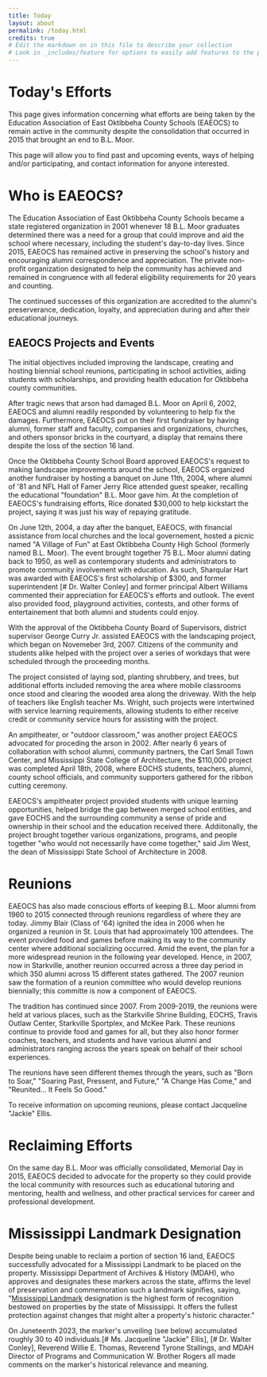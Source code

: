 ```yaml
---
title: Today
layout: about
permalink: /today.html
credits: true
# Edit the markdown on in this file to describe your collection
# Look in _includes/feature for options to easily add features to the page
---
```


# Today's Efforts

This page gives information concerning what efforts are being taken by the Education Association of East Oktibbeha County Schools (EAEOCS) to remain active in the community despite the consolidation that occurred in 2015 that brought an end to B.L. Moor. 

This page will allow you to find past and upcoming events, ways of helping and/or participating, and contact information for anyone interested. 

# Who is EAEOCS?

The Education Association of East Oktibbeha County Schools became a state registered organization in 2001 whenever 18 B.L. Moor graduates determined there was a need for a group that could improve and aid the school where necessary, including the student's day-to-day lives. Since 2015, EAEOCS has remained active in preserving the school's history and encouraging alumni correspondence and appreciation. The private non-profit organization designated to help the community has achieved and remained in congruence with all federal eligibility requirements for 20 years and counting. 

The continued successes of this organization are accredited to the alumni's preserverance, dedication, loyalty, and appreciation during and after their educational journeys. 

## EAEOCS Projects and Events

The initial objectives included improving the landscape, creating and hosting biennial school reunions, participating in school activities, aiding students with scholarships, and providing health education for Oktibbeha county communities. 

After tragic news that arson had damaged B.L. Moor on April 6, 2002, EAEOCS and alumni readily responded by volunteering to help fix the damages. Furthermore, EAEOCS put on their first fundraiser by having alumni, former staff and faculty, companies and organizations, churches, and others sponsor bricks in the courtyard, a display that remains there despite the loss of the section 16 land. 

<!--date of fire clarified through Clarion_Ledger_2002_Arson.jpg-->

Once the Oktibbeha County School Board approved EAEOCS's request to making landscape improvements around the school, EAEOCS organized another fundraiser by hosting a banquet on June 11th, 2004, where alumni of '81 and NFL Hall of Famer Jerry Rice attended guest speaker, recalling the educational "foundation" B.L. Moor gave him. At the completion of EAEOCS's fundraising efforts, Rice donated $30,000 to help kickstart the project, saying it was just his way of repaying gratitude. 

On June 12th, 2004, a day after the banquet, EAEOCS, with financial assistance from local churches and the local governement, hosted a picnic named "A Village of Fun" at East Oktibbeha County High School (formerly named B.L. Moor). The event brought together 75 B.L. Moor alumni dating back to 1950, as well as contemporary students and administrators to promote community involvement with education. As such, Sharqular Hart was awarded with EAEOCS's first scholarship of $300, and former superintendent [# Dr. Walter Conley] and former principal Albert Williams commented their appreciation for EAEOCS's efforts and outlook. The event also provided food, playground activities, contests, and other forms of entertainement that both alumni and students could enjoy.

<!--info. clarified from EO_HostingEvents.jpg-->

With the approval of the Oktibbeha County Board of Supervisors, district supervisor George Curry Jr. assisted EAEOCS with the landscaping project, which began on Novemeber 3rd, 2007. Citizens of the community and students alike helped with the project over a series of workdays that were scheduled through the proceeding months. 

<!--additional info. comes from Landscaping.jpg-->

The project consisted of laying sod, planting shrubbery, and trees, but additional efforts included removing the area where mobile classrooms once stood and clearing the wooded area along the driveway. With the help of teachers like English teacher Ms. Wright, such projects were intertwined with service learning requirements, allowing students to either receive credit or community service hours for assisting with the project. 

<!--add pictures from EOHS_Headway.pdf, Project_Collage.jpg, EO_Hosts.pdf (?). Info. clarified from EOHS_Headway.jpg-->

An ampitheater, or "outdoor classroom," was another project EAEOCS advocated for proceding the arson in 2002. After nearly 6 years of collaboration with school alumni, community partners, the Carl Small Town Center, and Mississippi State College of Architecture, the $110,000 project was completed April 18th, 2008, where EOCHS students, teachers, alumni, county school officials, and community supporters gathered for the ribbon cutting ceremony.

EAEOCS's ampitheater project provided students with unique learning opportunities, helped bridge the gap between merged school entities, and gave EOCHS and the surrounding community a sense of pride and ownership in their school and the education received there. Addiitonally, the project brought together various organizations, programs, and people together "who would not necessarily have come together,"  said Jim West, the dean of Mississippi State School of Architecture in 2008. 

<!--add pictures from Ampitheater.pdf. Info. clarified from Ampitheater.pdf, CarlSmallTown_Funding.pdf, and "Education_Outdoors.jpg-->

# Reunions

EAEOCS has also made conscious efforts of keeping B.L. Moor alumni from 1960 to 2015 connected through reunions regardless of where they are today. Jimmy Blair (Class of '64) ignited the idea in 2006 when he organized a reunion in St. Louis that had approximately 100 attendees. The event provided food and games before making its way to the community center where additional socializing occurred. Amid the event, the plan for a more widespread reunion in the following year developed. Hence, in 2007, now in Starkville, another reunion occurred across a three day period in which 350 alumni across 15 different states gathered. The 2007 reunion saw the formation of a reunion committee who would develop reunions biennially; this committe is now a component of EAEOCS. 

The tradition has continued since 2007. From 2009-2019, the reunions were held at various places, such as the Starkville Shrine Building, EOCHS, Travis Outlaw Center, Starkville Sportplex, and McKee Park. These reunions continue to provide food and games for all, but they also honor former coaches, teachers, and students and have various alumni and administrators ranging across the years speak on behalf of their school experiences. 

The reunions have seen different themes through the years, such as "Born to Soar," "Soaring Past, Pressent, and Future," "A Change Has Come," and "Reunited... It Feels So Good."   

To receive information on upcoming reunions, please contact Jacqueline "Jackie" Ellis. 

<!--(/assets/images/2007Reunion_TitlePage.jpg) (/assets/images/2009Reunion_Cover.jpg)
(/assets/images/2009Reunion_Attendees.jpg)
(/assets/images/2015Reunion_TitlePage.jpg)
(/assets/images/2017Cover.jpg)-->
 
# Reclaiming Efforts

On the same day B.L. Moor was officially consolidated, Memorial Day in 2015, EAEOCS decided to advocate for the property so they could provide the local community with resources such as educational tutoring and mentoring, health and wellness, and other practical services for career and professional development. 

# Mississippi Landmark Designation

Despite being unable to reclaim a portion of section 16 land, EAEOCS successfully advocated for a Mississippi Landmark to be placed on the property. Mississippi Department of Archives & History (MDAH), who approves and designates these markers across the state, affirms the level of preservation and commemoration such a landmark signifies, saying, "[Mississippi Landmark](https://tinyurl.com/25wsdwcr) designation is the highest form of recognition bestowed on properties by the state of Mississippi. It offers the fullest protection against changes that might alter a property's historic character." 

On Juneteenth 2023, the marker's unveiling (see below) accumulated roughly 30 to 40 individuals.[# Ms. Jacqueline "Jackie" Ellis], [# Dr. Walter Conley], Reverend Willie E. Thomas, Reverend Tyrone Stallings, and MDAH Director of Programs and Communication W. Brother Rogers all made comments on the marker's historical relevance and meaning. 

<!--add unveiling video
(assets/images/Moor_Marker.jpg)
(assets/images/Group_Marker.jpg)
(assets/images/Group_Marker1.jpg)
(assets/images/Conley_Marker.jpg) -->
